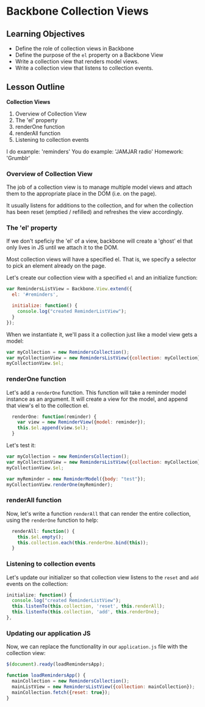 # Backbone Collection Views

## Learning Objectives

* Define the role of collection views in Backbone
* Define the purpose of the `el` property on a Backbone View
* Write a collection view that renders model views.
* Write a collection view that listens to collection events.

## Lesson Outline

**Collection Views**

1. Overview of Collection View
2. The 'el' property
3. renderOne function
4. renderAll function
5. Listening to collection events

I do example:   'reminders'
You do example: 'JAMJAR radio'
Homework:       'Grumblr'

### Overview of Collection View

The job of a collection view is to manage multiple model views and attach them
to the appropriate place in the DOM (i.e. on the page).

It usually listens for additions to the collection, and for when the collection
has been reset (emptied / refilled) and refreshes the view accordingly.

### The 'el' property

If we don't speficiy the 'el' of a view, backbone will create a 'ghost' el that
only lives in JS until we attach it to the DOM.

Most collection views will have a specified el. That is, we specify a selector
to pick an element already on the page.

Let's create our collection view with a specified `el` and an initialize function:

```js
var RemindersListView = Backbone.View.extend({
  el: '#reminders',

  initialize: function() {
    console.log("created ReminderListView");
  }
});
```

When we instantiate it, we'll pass it a collection just like a model view gets a
model:
```js
var myCollection = new RemindersCollection();
var myCollectionView = new RemindersListView({collection: myCollection});
myCollectionView.$el;
```

### renderOne function

Let's add a `renderOne` function. This function will take a reminder model
instance as an argument. It will create a view for the model, and append that
view's el to the collection el.

```js
  renderOne: function(reminder) {
    var view = new ReminderView({model: reminder});
    this.$el.append(view.$el);
  }
```

Let's test it:
```js
var myCollection = new RemindersCollection();
var myCollectionView = new RemindersListView({collection: myCollection});
myCollectionView.$el;

var myReminder = new ReminderModel({body: "test"});
myCollectionView.renderOne(myReminder);
```

### renderAll function

Now, let's write a function `renderAll` that can render the entire collection,
using the `renderOne` function to help:

```js
  renderAll: function() {
    this.$el.empty();
    this.collection.each(this.renderOne.bind(this));
  }
```

### Listening to collection events

Let's update our initializer so that collection view listens to the `reset` and
`add` events on the collection:

```js
initialize: function() {
  console.log("created ReminderListView");
  this.listenTo(this.collection, 'reset', this.renderAll);
  this.listenTo(this.collection, 'add', this.renderOne);
},
```

### Updating our application JS

Now, we can replace the functionality in our `application.js` file with the
collection view:

```js
$(document).ready(loadRemindersApp);

function loadRemindersApp() {
  mainCollection = new RemindersCollection();
  mainListView = new RemindersListView({collection: mainCollection});
  mainCollection.fetch({reset: true});
}
```
